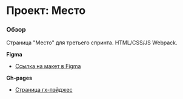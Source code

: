 # Проект: Место

### Обзор

Страница "Место" для третьего спринта.  HTML/CSS/JS Webpack.

**Figma**

* [Ссылка на макет в Figma](https://www.figma.com/file/2cn9N9jSkmxD84oJik7xL7/JavaScript.-Sprint-4?node-id=0%3A1)

**Gh-pages**

* [Страница гх-пэйджес](https://vladislavnevolin.github.io/mesto-project/)